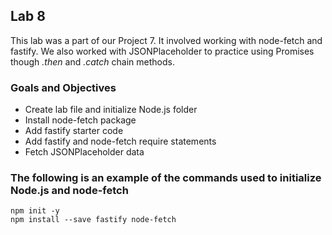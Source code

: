 ## Lab 8

This lab was a part of our Project 7. It involved working with node-fetch and fastify. We also worked with JSONPlaceholder to practice using Promises though _.then_ and _.catch_ chain methods.

### Goals and Objectives

- Create lab file and initialize Node.js folder
- Install node-fetch package
- Add fastify starter code
- Add fastify and node-fetch require statements
- Fetch JSONPlaceholder data

### The following is an example of the commands used to initialize Node.js and node-fetch
```
npm init -y
npm install --save fastify node-fetch
```
